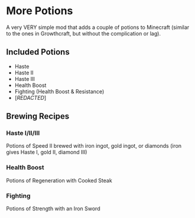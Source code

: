 # More Potions
A very VERY simple mod that adds a couple of potions to Minecraft (similar to the ones in Growthcraft, but without the 
complication or lag).

## Included Potions
- Haste
- Haste II
- Haste III
- Health Boost
- Fighting (Health Boost & Resistance)
- [*REDACTED*]

## Brewing Recipes
### Haste I/II/III
Potions of Speed II brewed with iron ingot, gold ingot, or diamonds
(iron gives Haste I, gold II, diamond III)

### Health Boost
Potions of Regeneration with Cooked Steak

### Fighting
Potions of Strength with an Iron Sword
